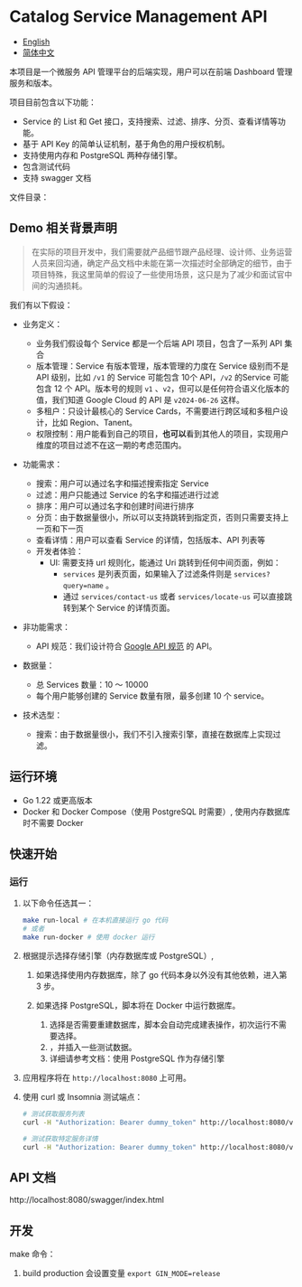 # Catalog Service Management API

* [English](README.md)
* [简体中文](README_zh.md)

本项目是一个微服务 API 管理平台的后端实现，用户可以在前端 Dashboard 管理服务和版本。

项目目前包含以下功能：
- Service 的 List 和 Get 接口，支持搜索、过滤、排序、分页、查看详情等功能。
- 基于 API Key 的简单认证机制，基于角色的用户授权机制。
- 支持使用内存和 PostgreSQL 两种存储引擎。
- 包含测试代码
- 支持 swagger 文档

文件目录：



## Demo 相关背景声明

> 在实际的项目开发中，我们需要就产品细节跟产品经理、设计师、业务运营人员来回沟通，确定产品文档中未能在第一次描述时全部确定的细节，由于项目特殊，我这里简单的假设了一些使用场景，这只是为了减少和面试官中间的沟通损耗。

我们有以下假设：

- 业务定义：

	- 业务我们假设每个 Service 都是一个后端 API 项目，包含了一系列 API 集合
	- 版本管理：Service 有版本管理，版本管理的力度在 Service 级别而不是 API 级别，比如 `/v1` 的 Service 可能包含 10个 API，`/v2` 的Service 可能包含 12 个 API。版本号的规则 `v1` 、`v2`，但可以是任何符合语义化版本的值，我们知道 Google Cloud 的 API 是 `v2024-06-26` 这样。
	- 多租户：只设计最核心的 Service Cards，不需要进行跨区域和多租户设计，比如 Region、Tanent。
	- 权限控制：用户能看到自己的项目，**也可以**看到其他人的项目，实现用户维度的项目过滤不在这一期的考虑范围内。

- 功能需求：

	- 搜索：用户可以通过名字和描述搜索指定 Service
    - 过滤：用户只能通过 Service 的名字和描述进行过滤
    - 排序：用户可以通过名字和创建时间进行排序
    - 分页：由于数据量很小，所以可以支持跳转到指定页，否则只需要支持上一页和下一页
    - 查看详情：用户可以查看 Service 的详情，包括版本、API 列表等
	- 开发者体验：
		- UI: 需要支持 url 规则化，能通过 Uri 跳转到任何中间页面，例如：
			- `services` 是列表页面，如果输入了过滤条件则是 `services?query=name` 。
			- 通过 `services/contact-us` 或者  `services/locate-us` 可以直接跳转到某个 Service 的详情页面。

- 非功能需求：

	- API 规范：我们设计符合 [Google API 规范](https://google.aip.dev/) 的 API。

- 数据量：

	- 总 Services 数量：10 ～ 10000
	- 每个用户能够创建的 Service 数量有限，最多创建 10 个 service。

- 技术选型：

	- 搜索：由于数据量很小，我们不引入搜索引擎，直接在数据库上实现过滤。



## 运行环境

- Go 1.22 或更高版本
- Docker 和 Docker Compose（使用 PostgreSQL 时需要）, 使用内存数据库时不需要 Docker

## 快速开始

### 运行

1. 以下命令任选其一：

    ```bash
    make run-local # 在本机直接运行 go 代码
    # 或者
	make run-docker # 使用 docker 运行
    ```

2. 根据提示选择存储引擎（内存数据库或 PostgreSQL）, 

   1. 如果选择使用内存数据库，除了 go 代码本身以外没有其他依赖，进入第 3 步。

   2. 如果选择 PostgreSQL，脚本将在 Docker 中运行数据库。
      1. 选择是否需要重建数据库，脚本会自动完成建表操作，初次运行不需要选择。
      2. ，并插入一些测试数据。
      2. 详细请参考文档：使用 PostgreSQL 作为存储引擎

3. 应用程序将在 `http://localhost:8080` 上可用。

4. 使用 curl 或 Insomnia 测试端点：

	```bash
	# 测试获取服务列表
	curl -H "Authorization: Bearer dummy_token" http://localhost:8080/v1/services
	
	# 测试获取特定服务详情
	curl -H "Authorization: Bearer dummy_token" http://localhost:8080/v1/services/1
	```

## API 文档

http://localhost:8080/swagger/index.html

## 开发

make 命令：
1. build production 会设置变量 `export GIN_MODE=release`
